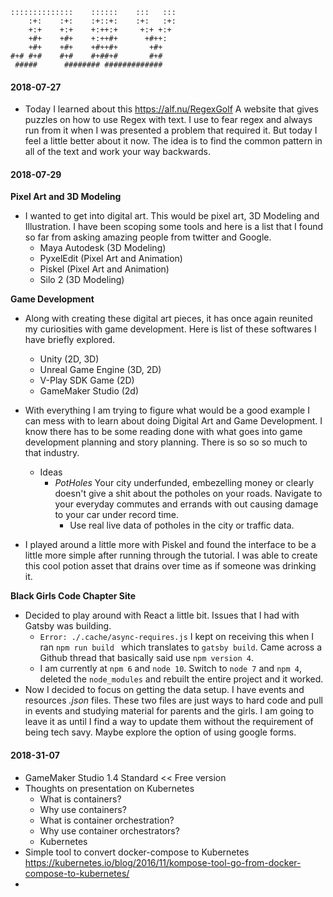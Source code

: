 ```
::::::::::::::    ::::::    :::   :::
    :+:    :+:    :+::+:    :+:   :+:
    +:+    +:+    +:++:+     +:+ +:+
    +#+    +#+    +:++#+      +#++:  
    +#+    +#+    +#++#+       +#+   
#+# #+#    #+#    #+##+#       #+#   
 #####      ######## #############  
 ```

 #### 2018-07-27
 - Today I learned about this https://alf.nu/RegexGolf A website that gives puzzles on how to use Regex with text.  I use to fear regex and always run from it when I was presented a problem that required it. But today I feel a little better about it now.  The idea is to find the common pattern in all of the text and work your way backwards.

#### 2018-07-29
**Pixel Art and 3D Modeling**
  - I wanted to get into digital art. This would be pixel art, 3D Modeling and Illustration. I have been scoping some tools and here is a list that I found so far from asking amazing people from twitter and Google.
    - Maya Autodesk (3D Modeling)
    - PyxelEdit (Pixel Art and Animation)
    - Piskel (Pixel Art and Animation)
    - Silo 2 (3D Modeling)

**Game Development**
  - Along with creating these digital art pieces, it has once again reunited my curiosities with game development.  Here is list of these softwares I have briefly explored.
    - Unity (2D, 3D)
    - Unreal Game Engine (3D, 2D)
    - V-Play SDK Game (2D)
    - GameMaker Studio (2d)

- With everything I am trying to figure what would be a good example I can mess with to learn about doing Digital Art and Game Development. I know there has to be some reading done with what goes into game development planning and story planning.  There is so so so much to that industry.
  - Ideas
    - _PotHoles_ Your city underfunded, embezelling money or clearly doesn't give a shit about the potholes on your roads. Navigate to your everyday commutes and errands with out causing damage to your car under record time.
      - Use real live data of potholes in the city or traffic data.
- I played around a little more with Piskel and found the interface to be a little more simple after running through the tutorial. I was able to create this cool potion asset that drains over time as if someone was drinking it.

**Black Girls Code Chapter Site**
- Decided to play around with React a little bit. Issues that I had with Gatsby was building.
  - `Error: ./.cache/async-requires.js` I kept on receiving this when I ran `npm run build ` which translates to `gatsby build`. Came across a Github thread that basically said use `npm version 4`.
  - I am currently at `npm 6` and `node 10`. Switch to `node 7` and `npm 4`, deleted the `node_modules` and rebuilt the entire project and it worked.
- Now I decided to focus on getting the data setup. I have events and resources *.json* files. These two files are just ways to hard code and pull in events and studying material for parents and the girls. I am going to leave it as until I find a way to update them without the requirement of being tech savy. Maybe explore the option of using google forms.

#### 2018-31-07
- GameMaker Studio 1.4 Standard << Free version
- Thoughts on presentation on Kubernetes
  - What is containers?
  - Why use containers?
  - What is container orchestration?
  - Why use container orchestrators?
  - Kubernetes
- Simple tool to convert docker-compose to Kubernetes https://kubernetes.io/blog/2016/11/kompose-tool-go-from-docker-compose-to-kubernetes/
- 
